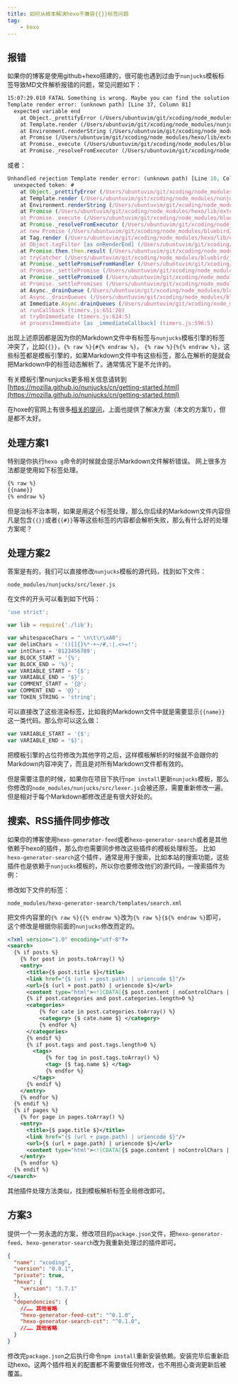 ```yaml
---
title: 如何从根本解决hexo不兼容{{}}标签问题
tag:
	- hexo
---
```


## 报错

如果你的博客是使用github+hexo搭建的，很可能也遇到过由于`nunjucks`模板标签导致MD文件解析报错的问题，常见问题如下：

```html
15:07:29.010 FATAL Something is wrong. Maybe you can find the solution here: http://hexo.io/docs/troubleshooting.html
Template render error: (unknown path) [Line 37, Column 81]
  expected variable end
    at Object._prettifyError (/Users/ubuntuvim/git/xcoding/node_modules/nunjucks/src/lib.js:36:11)
    at Template.render (/Users/ubuntuvim/git/xcoding/node_modules/nunjucks/src/environment.js:524:21)
    at Environment.renderString (/Users/ubuntuvim/git/xcoding/node_modules/nunjucks/src/environment.js:362:17)
    at Promise (/Users/ubuntuvim/git/xcoding/node_modules/hexo/lib/extend/tag.js:66:9)
    at Promise._execute (/Users/ubuntuvim/git/xcoding/node_modules/bluebird/js/release/debuggability.js:303:9)
    at Promise._resolveFromExecutor (/Users/ubuntuvim/git/xcoding/node_modules/bluebird/js/release/promise.js:483:18)
```

或者：

```js
Unhandled rejection Template render error: (unknown path) [Line 10, Column 95]
  unexpected token: #
    at Object._prettifyError (/Users/ubuntuvim/git/xcoding/node_modules/nunjucks/src/lib.js:36:11)
    at Template.render (/Users/ubuntuvim/git/xcoding/node_modules/nunjucks/src/environment.js:524:21)
    at Environment.renderString (/Users/ubuntuvim/git/xcoding/node_modules/nunjucks/src/environment.js:362:17)
    at Promise (/Users/ubuntuvim/git/xcoding/node_modules/hexo/lib/extend/tag.js:66:9)
    at Promise._execute (/Users/ubuntuvim/git/xcoding/node_modules/bluebird/js/release/debuggability.js:303:9)
    at Promise._resolveFromExecutor (/Users/ubuntuvim/git/xcoding/node_modules/bluebird/js/release/promise.js:483:18)
    at new Promise (/Users/ubuntuvim/git/xcoding/node_modules/bluebird/js/release/promise.js:79:10)
    at Tag.render (/Users/ubuntuvim/git/xcoding/node_modules/hexo/lib/extend/tag.js:64:10)
    at Object.tagFilter [as onRenderEnd] (/Users/ubuntuvim/git/xcoding/node_modules/hexo/lib/hexo/post.js:230:16)
    at Promise.then.then.result (/Users/ubuntuvim/git/xcoding/node_modules/hexo/lib/hexo/render.js:65:19)
    at tryCatcher (/Users/ubuntuvim/git/xcoding/node_modules/bluebird/js/release/util.js:16:23)
    at Promise._settlePromiseFromHandler (/Users/ubuntuvim/git/xcoding/node_modules/bluebird/js/release/promise.js:512:31)
    at Promise._settlePromise (/Users/ubuntuvim/git/xcoding/node_modules/bluebird/js/release/promise.js:569:18)
    at Promise._settlePromise0 (/Users/ubuntuvim/git/xcoding/node_modules/bluebird/js/release/promise.js:614:10)
    at Promise._settlePromises (/Users/ubuntuvim/git/xcoding/node_modules/bluebird/js/release/promise.js:693:18)
    at Async._drainQueue (/Users/ubuntuvim/git/xcoding/node_modules/bluebird/js/release/async.js:133:16)
    at Async._drainQueues (/Users/ubuntuvim/git/xcoding/node_modules/bluebird/js/release/async.js:143:10)
    at Immediate.Async.drainQueues (/Users/ubuntuvim/git/xcoding/node_modules/bluebird/js/release/async.js:17:14)
    at runCallback (timers.js:651:20)
    at tryOnImmediate (timers.js:624:5)
    at processImmediate [as _immediateCallback] (timers.js:596:5)
```

出现上述原因都是因为你的Markdown文件中有标签与`nunjucks`模板引擎的标签冲突了，比如`{{}}`，`{% raw %}{#{% endraw %}`， `{% raw %}{%{% endraw %}`，这些标签都是模板引擎的，如果Markdown文件中有这些标签，那么在解析的是就会把Markdown中的标签动态解析了。通常情况下是不允许的。

有关模板引擎nunjucks更多相关信息请转到[https://mozilla.github.io/nunjucks/cn/getting-started.html](https://mozilla.github.io/nunjucks/cn/getting-started.html)

在hoxe的官网上有很多[相关的提问](https://github.com/hexojs/hexo/issues?utf8=%E2%9C%93&q=unexpected+token)，上面也提供了解决方案（本文的方案1），但是都不太好。


## 处理方案1
特别是你执行`hexo g`命令的时候就会提示Markdown文件解析错误。
网上很多方法都是使用如下标签处理。

```html
{% raw %}
{{name}}
{% endraw %}
```

但是治标不治本啊，如果是用这个标签处理，那么你后续的Markdown文件内容但凡是包含`{{}}`或者`{{#}}`等等这些标签的内容都会解析失败，那么有什么好的处理方案呢？

## 处理方案2
答案是有的，我们可以直接修改`nunjucks`模板的源代码，找到如下文件：
```language
node_modules/nunjucks/src/lexer.js
```
在文件的开头可以看到如下代码：
```js
'use strict';

var lib = require('./lib');

var whitespaceChars = " \n\t\r\xA0";
var delimChars = '()[]{}%*-+~/#,:|.<>=!';
var intChars = '0123456789';
var BLOCK_START = '{%';
var BLOCK_END = '%}';
var VARIABLE_START = '{$';
var VARIABLE_END = '$}';
var COMMENT_START = '{@';
var COMMENT_END = '@}';
var TOKEN_STRING = 'string';
```

可以直接改了这些渲染标签，比如我的Markdown文件中就是需要显示`{{name}}`这一类代码。那么你可以这么做：
```js
var VARIABLE_START = '{$';
var VARIABLE_END = '$}';
```
把模板引擎的占位符修改为其他字符之后，这样模板解析的时候就不会跟你的Markdown内容冲突了，而且是对所有Markdown文件都有效的。

但是需要注意的时候，如果你在项目下执行`npm install`更新`nunjucks`模板，那么你修改的`node_modules/nunjucks/src/lexer.js`会被还原，需要重新修改一遍。
但是相对于每个Markdown都修改还是有很大好处的。


## 搜索、RSS插件同步修改

如果你的博客使用`hexo-generator-feed`或者`hexo-generator-search`或者是其他依赖于hexo的插件，那么你也需要同步修改这些插件的模板处理标签。
比如`hexo-generator-search`这个插件，通常是用于搜索，比如本站的搜索功能，这些插件也是依赖于`nunjucks`模板的，所以你也要修改他们的源代码，一搜索插件为例：

修改如下文件的标签：
```
node_modules/hexo-generator-search/templates/search.xml
```

把文件内容里的`{% raw %}{{% endraw %}`改为`{% raw %}{${% endraw %}`即可，这个修改是根据你前面的`nunjucks`修改而定的。
```xml
<?xml version="1.0" encoding="utf-8"?>
<search> 
  {% if posts %}
    {% for post in posts.toArray() %}
    <entry>
      <title>{$ post.title $}</title>
      <link href="{$ (url + post.path) | uriencode $}"/>
      <url>{$ (url + post.path) | uriencode $}</url>
      <content type="html"><![CDATA[{$ post.content | noControlChars | safe $}]]></content>
      {% if post.categories and post.categories.length>0 %}
      <categories>
          {% for cate in post.categories.toArray() %}
          <category> {$ cate.name $} </category>
          {% endfor %}
      </categories>
      {% endif %}
      {% if post.tags and post.tags.length>0 %}
        <tags>
            {% for tag in post.tags.toArray() %}
            <tag> {$ tag.name $} </tag>
            {% endfor %}
        </tags>
      {% endif %}
    </entry>
    {% endfor %}
  {% endif %}
  {% if pages %}
    {% for page in pages.toArray() %}
    <entry>
      <title>{$ page.title $}</title>
      <link href="{$ (url + page.path) | uriencode $}"/>
      <url>{$ (url + page.path) | uriencode $}</url>
      <content type="html"><![CDATA[{$ page.content | noControlChars | safe $}]]></content>
    </entry>
    {% endfor %}
  {% endif %}
</search>
```

其他插件处理方法类似，找到模板解析标签全局修改即可。


## 方案3

提供一个一劳永逸的方案，修改项目的`package.json`文件，把`hexo-generator-feed`、`hexo-generator-search`改为我重新处理过的插件即可。

```json
{
  "name": "xcoding",
  "version": "0.0.1",
  "private": true,
  "hexo": {
    "version": "3.7.1"
  },
  "dependencies": {
    //…… 其他省略
    "hexo-generator-feed-cst": "^0.1.0",
    "hexo-generator-search-cst": "^0.1.0",
    //…… 其他省略
  }
}
```

修改完`package.json`之后执行命令`npm install`重新安装依赖。安装完毕后重新启动hexo。这两个插件相关的配置都不需要做任何修改，也不用担心查询更新后被覆盖。